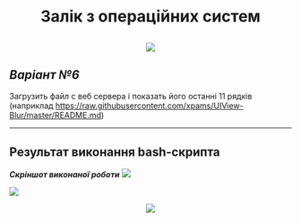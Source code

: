 <h1 align="center">Залік з операційних систем</h1>
<h2 align="center">

<img src="https://forum.gamecoast.net/uploads/monthly_2019_07/tuxel.gif.6c8e3d3ce18af3dbf29146519c2cbead.gif"></p>

***Варіант №6***
-----------------------------------
Загрузить файл с веб сервера і показать його останні 11 рядків (наприклад https://raw.githubusercontent.com/xpams/UIView-Blur/master/README.md)

---

Результат виконання bash-скрипта
-----------------------------------
***Скріншот виконаної роботи***
<img src="https://i.imgur.com/8RhGF9h.png"></p>
<img src="https://i.imgur.com/iqZ51Ao.png"></p>

<p align="center">
<img src="https://wiki.cuspu.edu.ua/images/6/6a/Linux.jpg"></p>
